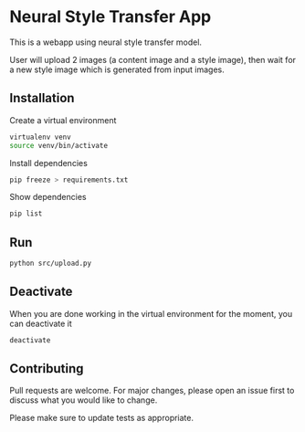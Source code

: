 # Neural Style Transfer App

This is a webapp using neural style transfer model.

User will upload 2 images (a content image and a style image), then wait for a new style image which is generated from input images.

## Installation

Create a virtual environment

```bash
virtualenv venv
source venv/bin/activate
```

Install dependencies

```bash
pip freeze > requirements.txt
```

Show dependencies

```bash
pip list
```

## Run

```bash
python src/upload.py
```

## Deactivate

When you are done working in the virtual environment for the moment, you can deactivate it

```bash
deactivate
```

## Contributing
Pull requests are welcome. For major changes, please open an issue first to discuss what you would like to change.

Please make sure to update tests as appropriate.
